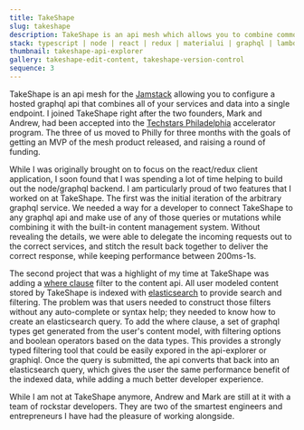 ```yaml
---
title: TakeShape
slug: takeshape
description: TakeShape is an api mesh which allows you to combine common services or any arbitrary api into a single graphql api.
stack: typescript | node | react | redux | materialui | graphql | lambda | dynamodb
thumbnail: takeshape-api-explorer
gallery: takeshape-edit-content, takeshape-version-control
sequence: 3
---
```


TakeShape is an api mesh for the [Jamstack](https://jamstack.org/) allowing you to configure a hosted graphql api that combines all of your services and data into a single endpoint. I joined TakeShape right after the two founders, Mark and Andrew, had been accepted into the [Techstars Philadelphia](https://www.techstars.com/accelerators/comcast) accelerator program. The three of us moved to Philly for three months with the goals of getting an MVP of the mesh product released, and raising a round of funding.

While I was originally brought on to focus on the react/redux client application, I soon found that I was spending a lot of time helping to build out the node/graphql backend. I am particularly proud of two features that I worked on at TakeShape. The first was the initial iteration of the arbitrary graphql service. We needed a way for a developer to connect TakeShape to any graphql api and make use of any of those queries or mutations while combining it with the built-in content management system. Without revealing the details, we were able to delegate the incoming requests out to the correct services, and stitch the result back together to deliver the correct response, while keeping performance between 200ms-1s.

The second project that was a highlight of my time at TakeShape was adding a [where clause](https://app.takeshape.io/docs/api/where-filter) filter to the content api. All user modeled content stored by TakeShape is indexed with [elasticsearch](https://www.elastic.co/) to provide search and filtering. The problem was that users needed to construct those filters without any auto-complete or syntax help; they needed to know how to create an elasticsearch query. To add the where clause, a set of graphql types get generated from the user's content model, with filtering options and boolean operators based on the data types. This provides a strongly typed filtering tool that could be easily expored in the api-explorer or graphiql. Once the query is submitted, the api converts that back into an elasticsearch query, which gives the user the same performance benefit of the indexed data, while adding a much better developer experience.

While I am not at TakeShape anymore, Andrew and Mark are still at it with a team of rockstar developers. They are two of the smartest engineers and entrepreneurs I have had the pleasure of working alongside.